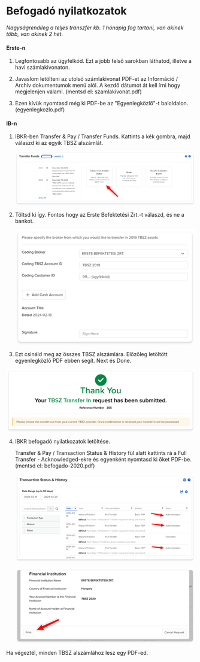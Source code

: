 # Befogadó nyilatkozatok

*Nagyságrendileg a teljes transzfer kb. 1 hónapig fog tartani, van akinek több, van akinek 2 hét.*

#### Erste-n

1. Legfontosabb az ügyfélkód. Ezt a jobb felső sarokban láthatod, illetve a havi számlakivonaton.

2. Javaslom letölteni az utolsó számlakivonat PDF-et az Információ / Archív dokumentumok menü alól. A kezdő dátumot át kell írni hogy megjelenjen valami. (mentsd el: szamlakivonat.pdf)

3. Ezen kívük nyomtasd még ki PDF-be az "Egyenlegközlő"-t baloldalon. (egyenlegkozlo.pdf)

#### IB-n

1. IBKR-ben Transfer & Pay / Transfer Funds. Kattints a kék gombra, majd válaszd ki az egyik TBSZ alszámlát.

	![](images/transfer_funds.png)

2. Töltsd ki így. Fontos hogy az Erste Befektetési Zrt.-t válaszd, és ne a bankot.

	![](images/befogado_erste.png)

3. Ezt csináld meg az összes TBSZ alszámlára. Előzőleg letöltött egyenlegközlő PDF ebben segít. Next és Done.

![](images/befogado_kesz.png)

4. IBKR befogadó nyilatkozatok letöltése.

	Transfer & Pay / Transaction Status & History fül alatt kattints rá a Full Transfer - Acknowledged-ekre és egyenként nyomtasd ki őket PDF-be. (mentsd el: befogado-2020.pdf)

	![](images/befogado_lista.png)

	![](images/befogado_nyomtat.png)

Ha végeztél, minden TBSZ alszámlához lesz egy PDF-ed.